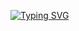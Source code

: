 [![Typing SVG](https://readme-typing-svg.demolab.com/?lines=Hello,+Im+like+a+Graphics+Programming)](https://git.io/typing-svg)

